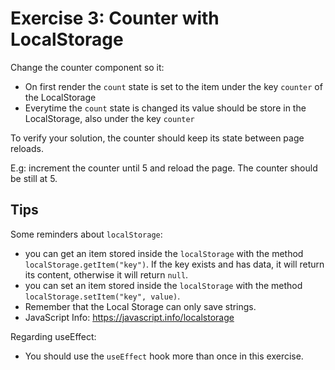 # Exercise 3: Counter with LocalStorage

Change the counter component so it:

- On first render the `count` state is set to the item under the key `counter` of the LocalStorage
- Everytime the `count` state is changed its value should be store in the LocalStorage, also under the key `counter`

To verify your solution, the counter should keep its state between page reloads.

E.g: increment the counter until 5 and reload the page. The counter should be still at 5.

## Tips

Some reminders about `localStorage`:

- you can get an item stored inside the `localStorage` with the method
  `localStorage.getItem("key")`. If the key exists and has data, it will return
  its content, otherwise it will return `null`.
- you can set an item stored inside the `localStorage` with the method
  `localStorage.setItem("key", value)`.
- Remember that the Local Storage can only save strings.
- JavaScript Info: https://javascript.info/localstorage

Regarding useEffect:

- You should use the `useEffect` hook more than once in this exercise.
